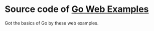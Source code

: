 # Source code of [Go Web Examples](https://gowebexamples.com/)

Got the basics of Go by these web examples.
